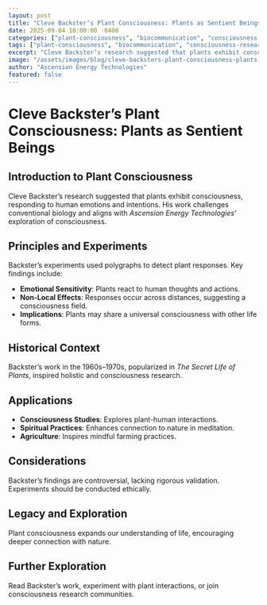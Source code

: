 ```yaml
---
layout: post
title: "Cleve Backster’s Plant Consciousness: Plants as Sentient Beings"
date: 2025-09-04 10:00:00 -0400
categories: ["plant-consciousness", "biocommunication", "consciousness-research"]
tags: ["plant-consciousness", "biocommunication", "consciousness-research"]
excerpt: "Cleve Backster’s research suggested that plants exhibit consciousness, responding to human emotions and intentions. His work challenges conventional biology and aligns with *Ascension Energy Technologies*’ exploration of consciousness"
image: "/assets/images/blog/cleve-backsters-plant-consciousness-plants-as-sentient-beings-hero.jpg"
author: "Ascension Energy Technologies"
featured: false
---
```


# Cleve Backster’s Plant Consciousness: Plants as Sentient Beings

## Introduction to Plant Consciousness
Cleve Backster’s research suggested that plants exhibit consciousness, responding to human emotions and intentions. His work challenges conventional biology and aligns with *Ascension Energy Technologies*’ exploration of consciousness.

## Principles and Experiments
Backster’s experiments used polygraphs to detect plant responses. Key findings include:
- **Emotional Sensitivity**: Plants react to human thoughts and actions.
- **Non-Local Effects**: Responses occur across distances, suggesting a consciousness field.
- **Implications**: Plants may share a universal consciousness with other life forms.

## Historical Context
Backster’s work in the 1960s–1970s, popularized in *The Secret Life of Plants*, inspired holistic and consciousness research.

## Applications
- **Consciousness Studies**: Explores plant-human interactions.
- **Spiritual Practices**: Enhances connection to nature in meditation.
- **Agriculture**: Inspires mindful farming practices.

## Considerations
Backster’s findings are controversial, lacking rigorous validation. Experiments should be conducted ethically.

## Legacy and Exploration
Plant consciousness expands our understanding of life, encouraging deeper connection with nature.

## Further Exploration
Read Backster’s work, experiment with plant interactions, or join consciousness research communities.